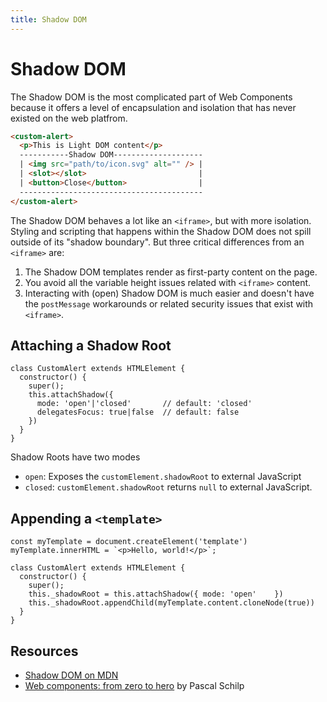 ```yaml
---
title: Shadow DOM
---
```


# Shadow DOM

The Shadow DOM is the most complicated part of Web Components because it offers a level of encapsulation and isolation that has never existed on the web platfrom. 

```html
<custom-alert>
  <p>This is Light DOM content</p>
  -----------Shadow DOM--------------------
  | <img src="path/to/icon.svg" alt="" /> |
  | <slot></slot>                         |
  | <button>Close</button>                |
  -----------------------------------------
</custom-alert>
```

The Shadow DOM behaves a lot like an `<iframe>`, but with more isolation. Styling and scripting that happens within the Shadow DOM does not spill outside of its "shadow boundary". But three critical differences from an `<iframe>` are:

1. The Shadow DOM templates render as first-party content on the page.
2. You avoid all the variable height issues related with `<iframe>` content.
3. Interacting with (open) Shadow DOM is much easier and doesn't have the `postMessage` workarounds or related security issues that exist with `<iframe>`.

## Attaching a Shadow Root

```js{4-7}
class CustomAlert extends HTMLElement {
  constructor() {
    super();
    this.attachShadow({ 
      mode: 'open'|'closed'       // default: 'closed'
      delegatesFocus: true|false  // default: false
    })
  }
}
```

Shadow Roots have two modes

  - `open`: Exposes the `customElement.shadowRoot` to external JavaScript  
  - `closed`: `customElement.shadowRoot` returns `null` to external JavaScript.

## Appending a `<template>`

```js{1-2,7-8}
const myTemplate = document.createElement('template')
myTemplate.innerHTML = `<p>Hello, world!</p>`;

class CustomAlert extends HTMLElement {
  constructor() {
    super();
    this._shadowRoot = this.attachShadow({ mode: 'open'    })
    this._shadowRoot.appendChild(myTemplate.content.cloneNode(true))
  }
}
```

## Resources

- [Shadow DOM on MDN]()
- [Web components: from zero to hero](https://medium.com/@pascalschilp/web-components-from-zero-to-hero-cf3274752100) by Pascal Schilp

